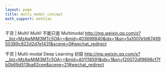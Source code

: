 ```yaml
---
layout: page
title: multi_modal_concept
math_support: mathjax
---
```



干货 | Multi! Multi! 不能只是 Multimodal 
http://mp.weixin.qq.com/s?__biz=MzAwMjM3MTc5OA==&mid=403699840&idx=1&sn=5a1007e1d6749950389c822d2d7e1431&scene=0#wechat_redirect

干货 | Multi-modal Deep Learning 初窥 
http://mp.weixin.qq.com/s?__biz=MzAwMjM3MTc5OA==&mid=401118591&idx=1&sn=f20072df9698cf7fb0b69d513ba62cee&scene=21#wechat_redirect


